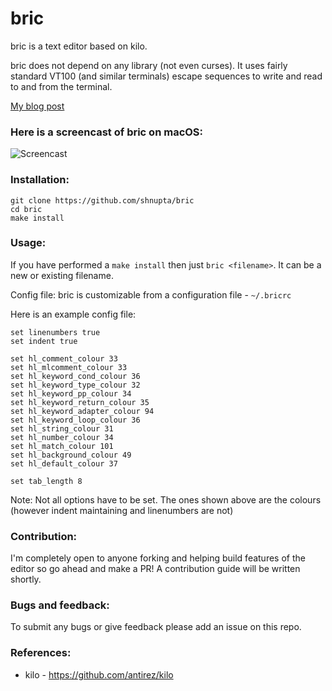 # bric
bric is a text editor based on kilo.

bric does not depend on any library (not even curses). It uses fairly standard VT100 (and similar terminals) escape sequences to write and read to and from the terminal.

[My blog post](https://shnupta.github.io/blog/17/04/bric.html)

### Here is a screencast of bric on macOS:
![Screencast](https://github.com/shnupta/bric/blob/master/screencast_low.gif)

### Installation:
```
git clone https://github.com/shnupta/bric
cd bric
make install
```

### Usage:
If you have performed a `make install` then just `bric <filename>`. It can be a new or existing filename. 

Config file:
bric is customizable from a configuration file - `~/.bricrc`

Here is an example config file:
```
set linenumbers true
set indent true

set hl_comment_colour 33
set hl_mlcomment_colour 33
set hl_keyword_cond_colour 36
set hl_keyword_type_colour 32
set hl_keyword_pp_colour 34
set hl_keyword_return_colour 35
set hl_keyword_adapter_colour 94
set hl_keyword_loop_colour 36
set hl_string_colour 31
set hl_number_colour 34
set hl_match_colour 101
set hl_background_colour 49
set hl_default_colour 37

set tab_length 8
```
Note: 
Not all options have to be set. The ones shown above are the colours (however indent maintaining and linenumbers are not)


### Contribution:
I'm completely open to anyone forking and helping build features of the editor so go ahead and make a PR! A contribution guide will be written shortly.

### Bugs and feedback:
To submit any bugs or give feedback please add an issue on this repo.

### References:
- kilo - https://github.com/antirez/kilo

